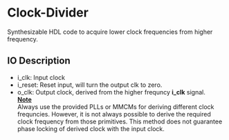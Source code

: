 # Clock-Divider
Synthesizable HDL code to acquire lower clock frequencies from higher frequency.
## IO Description
- i_clk: Input clock
- i_reset: Reset input, will turn the output clk to zero.
- o_clk: Output clock, derived from the higher frequncy **i_clk** signal.<br>
<ins>**Note**</ins><br>
Always use the provided PLLs or MMCMs for deriving different clock frequncies. However, it is not always possible to derive the required clock frequency from those primitives. This method does not guarantee phase locking of derived clock with the input clock.
